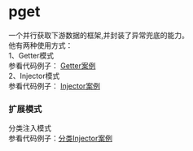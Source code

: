 # pget
一个并行获取下游数据的框架,并封装了异常兜底的能力。<br/>
他有两种使用方式：<br/>
1、Getter模式<br/>
参看代码例子： [Getter案例](https://github.com/yongzhidai/pget/blob/master/src/test/java/com/dyz/pget/test/getter/TestBizDataGetter.java)<br/>
2、Injector模式<br/>
参看代码例子： [Injector案例](https://github.com/yongzhidai/pget/tree/master/src/test/java/com/dyz/pget/test/injector)<br/>

### 扩展模式
分类注入模式<br/>
参看代码例子：[分类Injector案例](https://github.com/yongzhidai/pget/tree/master/src/test/java/com/dyz/pget/test/injector2)<br/>